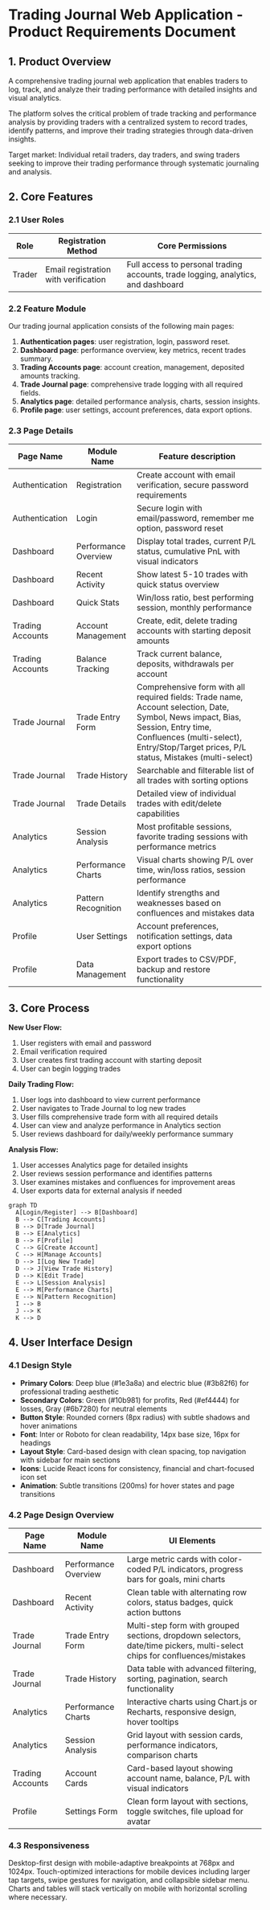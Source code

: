 # Trading Journal Web Application - Product Requirements Document

## 1. Product Overview
A comprehensive trading journal web application that enables traders to log, track, and analyze their trading performance with detailed insights and visual analytics.

The platform solves the critical problem of trade tracking and performance analysis by providing traders with a centralized system to record trades, identify patterns, and improve their trading strategies through data-driven insights.

Target market: Individual retail traders, day traders, and swing traders seeking to improve their trading performance through systematic journaling and analysis.

## 2. Core Features

### 2.1 User Roles
| Role | Registration Method | Core Permissions |
|------|---------------------|------------------|
| Trader | Email registration with verification | Full access to personal trading accounts, trade logging, analytics, and dashboard |

### 2.2 Feature Module
Our trading journal application consists of the following main pages:
1. **Authentication pages**: user registration, login, password reset.
2. **Dashboard page**: performance overview, key metrics, recent trades summary.
3. **Trading Accounts page**: account creation, management, deposited amounts tracking.
4. **Trade Journal page**: comprehensive trade logging with all required fields.
5. **Analytics page**: detailed performance analysis, charts, session insights.
6. **Profile page**: user settings, account preferences, data export options.

### 2.3 Page Details
| Page Name | Module Name | Feature description |
|-----------|-------------|---------------------|
| Authentication | Registration | Create account with email verification, secure password requirements |
| Authentication | Login | Secure login with email/password, remember me option, password reset |
| Dashboard | Performance Overview | Display total trades, current P/L status, cumulative PnL with visual indicators |
| Dashboard | Recent Activity | Show latest 5-10 trades with quick status overview |
| Dashboard | Quick Stats | Win/loss ratio, best performing session, monthly performance |
| Trading Accounts | Account Management | Create, edit, delete trading accounts with starting deposit amounts |
| Trading Accounts | Balance Tracking | Track current balance, deposits, withdrawals per account |
| Trade Journal | Trade Entry Form | Comprehensive form with all required fields: Trade name, Account selection, Date, Symbol, News impact, Bias, Session, Entry time, Confluences (multi-select), Entry/Stop/Target prices, P/L status, Mistakes (multi-select) |
| Trade Journal | Trade History | Searchable and filterable list of all trades with sorting options |
| Trade Journal | Trade Details | Detailed view of individual trades with edit/delete capabilities |
| Analytics | Session Analysis | Most profitable sessions, favorite trading sessions with performance metrics |
| Analytics | Performance Charts | Visual charts showing P/L over time, win/loss ratios, session performance |
| Analytics | Pattern Recognition | Identify strengths and weaknesses based on confluences and mistakes data |
| Profile | User Settings | Account preferences, notification settings, data export options |
| Profile | Data Management | Export trades to CSV/PDF, backup and restore functionality |

## 3. Core Process

**New User Flow:**
1. User registers with email and password
2. Email verification required
3. User creates first trading account with starting deposit
4. User can begin logging trades

**Daily Trading Flow:**
1. User logs into dashboard to view current performance
2. User navigates to Trade Journal to log new trades
3. User fills comprehensive trade form with all required details
4. User can view and analyze performance in Analytics section
5. User reviews dashboard for daily/weekly performance summary

**Analysis Flow:**
1. User accesses Analytics page for detailed insights
2. User reviews session performance and identifies patterns
3. User examines mistakes and confluences for improvement areas
4. User exports data for external analysis if needed

```mermaid
graph TD
  A[Login/Register] --> B[Dashboard]
  B --> C[Trading Accounts]
  B --> D[Trade Journal]
  B --> E[Analytics]
  B --> F[Profile]
  C --> G[Create Account]
  C --> H[Manage Accounts]
  D --> I[Log New Trade]
  D --> J[View Trade History]
  D --> K[Edit Trade]
  E --> L[Session Analysis]
  E --> M[Performance Charts]
  E --> N[Pattern Recognition]
  I --> B
  J --> K
  K --> D
```

## 4. User Interface Design

### 4.1 Design Style
- **Primary Colors**: Deep blue (#1e3a8a) and electric blue (#3b82f6) for professional trading aesthetic
- **Secondary Colors**: Green (#10b981) for profits, Red (#ef4444) for losses, Gray (#6b7280) for neutral elements
- **Button Style**: Rounded corners (8px radius) with subtle shadows and hover animations
- **Font**: Inter or Roboto for clean readability, 14px base size, 16px for headings
- **Layout Style**: Card-based design with clean spacing, top navigation with sidebar for main sections
- **Icons**: Lucide React icons for consistency, financial and chart-focused icon set
- **Animation**: Subtle transitions (200ms) for hover states and page transitions

### 4.2 Page Design Overview
| Page Name | Module Name | UI Elements |
|-----------|-------------|-------------|
| Dashboard | Performance Overview | Large metric cards with color-coded P/L indicators, progress bars for goals, mini charts |
| Dashboard | Recent Activity | Clean table with alternating row colors, status badges, quick action buttons |
| Trade Journal | Trade Entry Form | Multi-step form with grouped sections, dropdown selectors, date/time pickers, multi-select chips for confluences/mistakes |
| Trade Journal | Trade History | Data table with advanced filtering, sorting, pagination, search functionality |
| Analytics | Performance Charts | Interactive charts using Chart.js or Recharts, responsive design, hover tooltips |
| Analytics | Session Analysis | Grid layout with session cards, performance indicators, comparison charts |
| Trading Accounts | Account Cards | Card-based layout showing account name, balance, P/L with visual indicators |
| Profile | Settings Form | Clean form layout with sections, toggle switches, file upload for avatar |

### 4.3 Responsiveness
Desktop-first design with mobile-adaptive breakpoints at 768px and 1024px. Touch-optimized interactions for mobile devices including larger tap targets, swipe gestures for navigation, and collapsible sidebar menu. Charts and tables will stack vertically on mobile with horizontal scrolling where necessary.